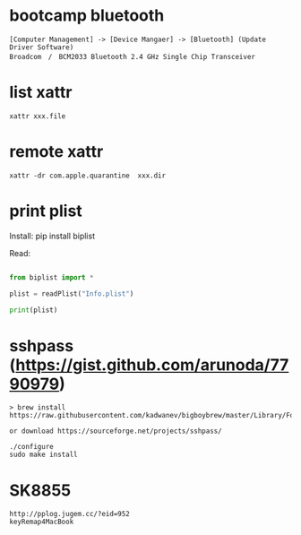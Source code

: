 # bootcamp bluetooth
	[Computer Management] -> [Device Mangaer] -> [Bluetooth] (Update Driver Software)
	Broadcom　/　BCM2033 Bluetooth 2.4 GHz Single Chip Transceiver

# list xattr

	xattr xxx.file

# remote xattr

	xattr -dr com.apple.quarantine  xxx.dir


# print plist

Install: pip install biplist

Read:
```py

from biplist import *

plist = readPlist("Info.plist")

print(plist)

```

# sshpass (https://gist.github.com/arunoda/7790979)
	> brew install https://raw.githubusercontent.com/kadwanev/bigboybrew/master/Library/Formula/sshpass.rb
	
	or download https://sourceforge.net/projects/sshpass/
	
	./configure
	sudo make install


# SK8855
	http://pplog.jugem.cc/?eid=952
	keyRemap4MacBook
